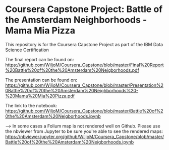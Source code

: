 # Coursera Capstone Project: Battle of the Amsterdam Neighborhoods - Mama Mia Pizza
This repository is for the Coursera Capstone Project as part of the IBM Data Science Certification

The final report can be found on:
https://github.com/WiljoM/Coursera_Capstone/blob/master/Final%20Report%20Battle%20of%20the%20Amsterdam%20Neigborhoods.pdf

The presentation can be found on:
https://github.com/WiljoM/Coursera_Capstone/blob/master/Presentation%20Battle%20of%20the%20Amsterdam%20Neighborhoods%20-%20Mama%20Mia%20Pizza.pdf

The link to the notebook:
https://github.com/WiljoM/Coursera_Capstone/blob/master/Battle%20of%20the%20Amsterdam%20Neigborhoods.ipynb

--> In some cases a Folium map is not rendered well on Github. Please use the nbviewer from Jupyter to be sure you're able to see the rendered maps: 
https://nbviewer.jupyter.org/github/WiljoM/Coursera_Capstone/blob/master/Battle%20of%20the%20Amsterdam%20Neigborhoods.ipynb

